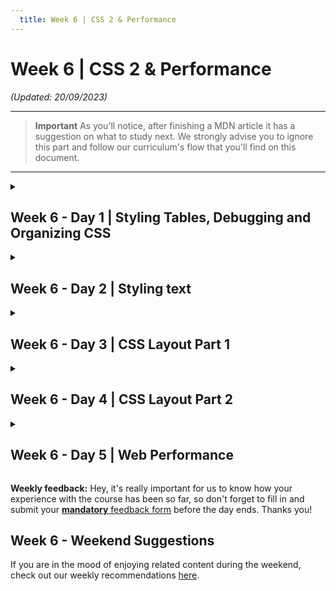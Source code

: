 ```yaml
---
  title: Week 6 | CSS 2 & Performance
---
```


# Week 6 | CSS 2 & Performance

_(Updated: 20/09/2023)_

---
> **Important**
> As you'll notice, after finishing a MDN article it has a suggestion on what to study next.
> We strongly advise you to ignore this part and follow our curriculum's flow that you'll find on this document.
---

<!-- Week 6 - Day 1 | Styling Tables, Debugging and Organizing CSS -->
<details markdown="1">
  <summary><h2>Week 6 - Day 1 | Styling Tables, Debugging and Organizing CSS</summary></h2>

  ### Schedule

  - [Study](#study-plan)

  ### Study Plan

  - [Read: **Styling tables**](https://developer.mozilla.org/en-US/docs/Learn/CSS/Building_blocks/Styling_tables)
    - Level: Beginner
  - [Read: **Debugging CSS**](https://developer.mozilla.org/en-US/docs/Learn/CSS/Building_blocks/Debugging_CSS)
    - Level: Beginner
  - [Read: **Organizing your CSS**](https://developer.mozilla.org/en-US/docs/Learn/CSS/Building_blocks/Organizing)
    - Level: Beginner

  ### Summary

  ### Exercises

  - [MDN's Assessment: **Test your skills: Tables**](https://developer.mozilla.org/en-US/docs/Learn/CSS/Building_blocks/Tables_tasks)
  - [MDN's Assessment: **Fundamental CSS comprehension**](https://developer.mozilla.org/en-US/docs/Learn/CSS/Building_blocks/Fundamental_CSS_comprehension)

  Make sure to complete all the tasks found in the [Progress Sheet](../../user/week01/progress/progress.w06.d01.csv) that are related to the current week and day and update the sheet accordingly. Once you've updated the sheet, don't forget to `commit` and `push`.

  > **Note:** Do not forget to create the Progress Sheet first on your `/user/week06/progress/` folder.
  >
  > Follow the instructions [found here](../week01/resources/PROGRESS-WORKFLOW.md) on how to keep track of your progress!
  
  ### [Extra Resources](EXTRAS.md#)

  - [MDN's Assessment: **Creating fancy letterheaded paper**](https://developer.mozilla.org/en-US/docs/Learn/CSS/Building_blocks/Creating_fancy_letterheaded_paper)
  - [MDN's Assessment: **A cool-looking box**](https://developer.mozilla.org/en-US/docs/Learn/CSS/Building_blocks/A_cool_looking_box)

  ### Sources and Attributions

</details>

<!-- Week 6 - Day 2 | Styling text -->
<details markdown="1">
  <summary><h2>Week 6 - Day 2 | Styling text</summary></h2>

  ### Schedule

  - [Study](#study-plan-1)

  ### Study Plan

  With the basics of the CSS language covered, the next CSS topic for you to concentrate on is styling text — one of the most common things you'll do with CSS. Here we look at text styling fundamentals including setting font, boldness, italics, line and letter spacing, drop shadows, and other text features. We round off the module by looking at applying custom fonts to your page, and styling lists and links.

  - [Read : **Fundamental text and font styling**](https://developer.mozilla.org/en-US/docs/Learn/CSS/Styling_text/Fundamentals)
    - Level: Beginner
  - [Read : **Styling lists**](https://developer.mozilla.org/en-US/docs/Learn/CSS/Styling_text/Styling_lists)
    - Level: Beginner
  - [Read : **Styling links**](https://developer.mozilla.org/en-US/docs/Learn/CSS/Styling_text/Styling_links)
    - Level: Beginner
  - [Read : **Web fonts**](https://developer.mozilla.org/en-US/docs/Learn/CSS/Styling_text/Web_fonts)
    - Level: Beginner

  ### Summary

  ### Exercises

  - [MDN's Assessment: **Typesetting a community school homepage**](https://developer.mozilla.org/en-US/docs/Learn/CSS/Styling_text/Typesetting_a_homepage)

  Make sure to complete all the tasks found in the [Progress Sheet](../../user/week01/progress/progress.w06.d02.csv) that are related to the current week and day and update the sheet accordingly. Once you've updated the sheet, don't forget to `commit` and `push`.

  > **Note:** Do not forget to create the Progress Sheet first on your `/user/week06/progress/` folder.
  >
  > Follow the instructions [found here](../week01/resources/PROGRESS-WORKFLOW.md) on how to keep track of your progress!
  
  ### [Extra Resources](EXTRAS.md#)

  ### Sources and Attributions

</details>

<!-- Week 6 - Day 3 | CSS Layout Part 1 -->
<details markdown="1">
  <summary><h2>Week 6 - Day 3 | CSS Layout Part 1</summary></h2>

  ### Schedule

  - [Study](#study-plan-2)

  ### Study Plan

  - [Read: **Introduction to CSS layout**](https://developer.mozilla.org/en-US/docs/Learn/CSS/CSS_layout/Introduction)
    - Level: Beginner
  - [Read: **Normal Flow**](https://developer.mozilla.org/en-US/docs/Learn/CSS/CSS_layout/Normal_Flow)
    - Level: Beginner
  - [Read: **Positioning**](https://developer.mozilla.org/en-US/docs/Learn/CSS/CSS_layout/Positioning)
    - Level: Beginner
  - [Read: **Flexbox**](https://developer.mozilla.org/en-US/docs/Learn/CSS/CSS_layout/Flexbox)
    - Level: Beginner

  ### Summary

  ### Exercises

  - [MDN's Assessment: **Test your skills: Positioning**](https://developer.mozilla.org/en-US/docs/Learn/CSS/CSS_layout/Position_skills)

  - [Play: **Flexbox Defense**](http://flexboxdefense.com/)
    - Tower Defense with a twist: all towers must be positioned with CSS Flexbox.
    - Level: Beginner
    - You can either record your progress through the game with <INSERT_TOOL_HERE> or post proof images that you reached the final page and have completed the all levels.

  - [Play: **Flexbox Froggy**](https://flexboxfroggy.com/)
    - A game for learning CSS flexbox called Flexbox Froggy. The goal of the game is to help the frogs get to their lily pads by writing CSS code. See if you can beat all the levels!
    - Level: Beginner, Intermediate, Expert (check settings at the bottom of the page)
    - Lots of languages available, but we suggest playing it in English.
    - You can either record your progress through the game with <INSERT_TOOL_HERE> or post proof images that you reached the final page and have completed the all levels.

  - [MDN's Assessment: **Test your skills: Flexbox**](https://developer.mozilla.org/en-US/docs/Learn/CSS/CSS_layout/Flexbox_skills)

  As for the Flexbox Defense(1) and Flexbox Froggy(2), if you've  enjoyed the experience and it has helped you learn something, do not forget to star (⭐) the repos ([1](https://github.com/channingallen/tower-defense) & [2](https://github.com/thomaspark/flexboxfroggy)) of these awesome games!

  Make sure to complete all the tasks found in the [Progress Sheet](../../user/week01/progress/progress.w06.d03.csv) that are related to the current week and day and update the sheet accordingly. Once you've updated the sheet, don't forget to `commit` and `push`.

  > **Note:** Do not forget to create the Progress Sheet first on your `/user/week06/progress/` folder.
  >
  > Follow the instructions [found here](../week01/resources/PROGRESS-WORKFLOW.md) on how to keep track of your progress!
  
  ### [Extra Resources](EXTRAS.md#)

  ### Sources and Attributions

  - [Flexbox Defense](https://github.com/channingallen/tower-defense) [(Last Commit point)](https://github.com/channingallen/tower-defense/tree/8466c0d260aa2a30744a73331cfd6441afefc659)
  - [Flexbox Froggy](https://github.com/thomaspark/flexboxfroggy) [(Last Commit point)](https://github.com/thomaspark/flexboxfroggy/tree/46274b15502b68f4d36d9377537f14643b16063c)

</details>

<!-- Week 6 - Day 4 | CSS Layout Part 2 -->
<details markdown="1">
  <summary><h2>Week 6 - Day 4 | CSS Layout Part 2</summary></h2>

  ### Schedule

  - [Study](#study-plan-3)

  ### Study Plan

  - [Read: **Responsive Design**](https://developer.mozilla.org/en-US/docs/Learn/CSS/CSS_layout/Responsive_Design)
    - Level: Beginner
  - [Read: **Beginner's guide to media queries**](https://developer.mozilla.org/en-US/docs/Learn/CSS/CSS_layout/Media_queries)
    - Level: Beginner
  - [Read: **Legacy layout methods**](https://developer.mozilla.org/en-US/docs/Learn/CSS/CSS_layout/Legacy_Layout_Methods)
    - Level: Beginner
  - [Read: **Supporting older browsers**](https://developer.mozilla.org/en-US/docs/Learn/CSS/CSS_layout/Supporting_Older_Browsers)
    - Level: Beginner

  ### Summary

  ### Exercises

  - [MDN's Assessment: **Test your skills: Responsive web design and media queries**](https://developer.mozilla.org/en-US/docs/Learn/CSS/CSS_layout/rwd_skills)

  Make sure to complete all the tasks found in the [Progress Sheet](../../user/week01/progress/progress.w06.d04.csv) that are related to the current week and day and update the sheet accordingly. Once you've updated the sheet, don't forget to `commit` and `push`.

  > **Note:** Do not forget to create the Progress Sheet first on your `/user/week06/progress/` folder.
  >
  > Follow the instructions [found here](../week01/resources/PROGRESS-WORKFLOW.md) on how to keep track of your progress!
  
  ### [Extra Resources](EXTRAS.md#)

  - [MDN's Assessment: **Fundamental layout comprehension**](https://developer.mozilla.org/en-US/docs/Learn/CSS/CSS_layout/Fundamental_Layout_Comprehension)

  ### Sources and Attributions

</details>

<!-- Week 6 - Day 5 | Web Performance-->
<details markdown="1">
  <summary><h2>Week 6 - Day 5 | Web Performance</summary></h2>

  ### Schedule

  - [Study](#study-plan-4)

  ### Study Plan

  - [Read: **The "why" of web performance**](https://developer.mozilla.org/en-US/docs/Learn/Performance/why_web_performance)
    - Level: Beginner
  - [Read: **What is web performance?**](https://developer.mozilla.org/en-US/docs/Learn/Performance/What_is_web_performance)
    - Level: Beginner
  - [Read: **Perceived performance**](https://developer.mozilla.org/en-US/docs/Learn/Performance/Perceived_performance)
    - Level: Beginner

  ### Summary

  ### Exercises

  Make sure to complete all the tasks found in the [Progress Sheet](../../user/week01/progress/progress.w06.d05.csv) that are related to the current week and day and update the sheet accordingly. Once you've updated the sheet, don't forget to `commit` and `push`.

  > **Note:** Do not forget to create the Progress Sheet first on your `/user/week06/progress/` folder.
  >
  > Follow the instructions [found here](../week01/resources/PROGRESS-WORKFLOW.md) on how to keep track of your progress!
  
  ### [Extra Resources](EXTRAS.md#)

  ### Sources and Attributions

</details>

**Weekly feedback:** Hey, it's really important for us to know how your experience with the course has been so far, so don't forget to fill in and submit your [**mandatory** feedback form](https://forms.gle/S6Zg3bbS2uuwsSZF9) before the day ends. Thanks you!

## Week 6 - Weekend Suggestions

If you are in the mood of enjoying related content during the weekend, check out our weekly recommendations [here](WEEKEND.md).